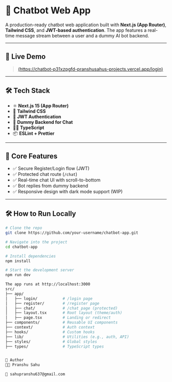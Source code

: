 # 💬 Chatbot Web App

A production-ready chatbot web application built with **Next.js (App Router)**, **Tailwind CSS**, and **JWT-based authentication**. The app features a real-time message stream between a user and a dummy AI bot backend.

---

## 🚀 Live Demo
> [(https://chatbot-p31xzpgfd-pranshusahus-projects.vercel.app/login)](https://your-deployment-url.vercel.app)

---

## 🛠 Tech Stack

- ⚛️ **Next.js 15 (App Router)**
- 🎨 **Tailwind CSS**
- 🔐 **JWT Authentication**
- 💬 **Dummy Backend for Chat**
- 🧑‍💻 **TypeScript**
- 📦 **ESLint + Prettier**

---

## 🔑 Core Features

- ✅ Secure Register/Login flow (JWT)
- ✅ Protected chat route (`/chat`)
- ✅ Real-time chat UI with scroll-to-bottom
- ✅ Bot replies from dummy backend
- ✅ Responsive design with dark mode support (WIP)

---

## 🛠️ How to Run Locally

```bash
# Clone the repo
git clone https://github.com/your-username/chatbot-app.git

# Navigate into the project
cd chatbot-app

# Install dependencies
npm install

# Start the development server
npm run dev

The app runs at http://localhost:3000
src/
├── app/
│   ├── login/           # /login page
│   ├── register/        # /register page
│   ├── chat/            # /chat page (protected)
│   ├── layout.tsx       # Root layout (theme/auth)
│   ├── page.tsx         # Landing or redirect
├── components/          # Reusable UI components
├── context/             # Auth context
├── hooks/               # Custom hooks
├── lib/                 # Utilities (e.g., auth, API)
├── styles/              # Global styles
├── types/               # TypeScript types


🙋 Author
👨‍💻 Pranshu Sahu

📧 sahupranshu637@gmail.com
